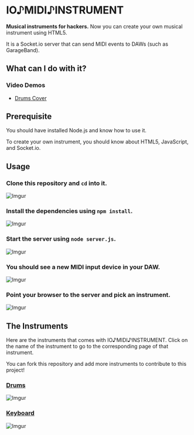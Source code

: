 IO♪MIDI♪INSTRUMENT
==================

__Musical instruments for hackers.__
Now you can create your own musical instrument using HTML5.

It is a Socket.io server that can send MIDI events to DAWs (such as GarageBand).



What can I do with it?
----------------------

### Video Demos

* [Drums Cover](http://www.youtube.com/watch?v=7rN248b97RM)



Prerequisite
------------

You should have installed Node.js and know how to use it.

To create your own instrument,
you should know about HTML5, JavaScript, and Socket.io.



Usage
-----

### Clone this repository and `cd` into it.

![Imgur](http://i.imgur.com/YXTpqbB.png)


### Install the dependencies using `npm install`.

![Imgur](http://i.imgur.com/l3eW4zn.png)


### Start the server using `node server.js`.

![Imgur](http://i.imgur.com/MJm6z5S.png)


### You should see a new MIDI input device in your DAW.

![Imgur](http://i.imgur.com/8JrYK3J.png)


### Point your browser to the server and pick an instrument.

![Imgur](http://i.imgur.com/kLLG3At.png)





The Instruments
---------------

Here are the instruments that comes with IO♪MIDI♪INSTRUMENT.
Click on the name of the instrument to go to the corresponding page of that instrument.

You can fork this repository and add more instruments to contribute to this project!


### [Drums](static/drums/)

![Imgur](http://i.imgur.com/TmcZK7e.png)



### [Keyboard](static/keyboard/)

![Imgur](http://i.imgur.com/yMDFKhW.png)
































